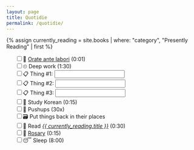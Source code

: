```yaml
---
layout: page
title: Quotidie
permalink: /quotidie/
---
```

{% assign currently_reading = site.books | where: "category", "Presently Reading" | first %}
<ul style="list-style:none">
  <li><input type="checkbox"/>🙏 <a href="/prayers/orate-ante-labori/">Orate ante labori</a> (0:01)</li>
  <li><input type="checkbox"/>⏲ Deep work (1:30)</li>
  <li><input type="checkbox"/>📋 Thing #1: <input type="text" id="taskInput" name="task"></li>
  <li><input type="checkbox"/>📋 Thing #2: <input type="text" id="taskInput" name="task"></li>
  <li><input type="checkbox"/>📋 Thing #3: <input type="text" id="taskInput" name="task"></li>
  <li><input type="checkbox"/>🌱 Study Korean (0:15)</li>
  <li><input type="checkbox"/>💪 Pushups (30x)</li>
  <li><input type="checkbox"/>🗃️ Put things back in their places</li>
  <li><input type="checkbox"/>📖 Read <a href="{{ currently_reading.url | relative_url }}"><i>{{ currently_reading.title }}</i></a> (0:30)</li>
  <li><input type="checkbox"/>📿 <a href="/prayers/rosary">Rosary</a> (0:15)</li>
  <li><input type="checkbox"/>😴 Sleep (8:00)</li>
</ul>